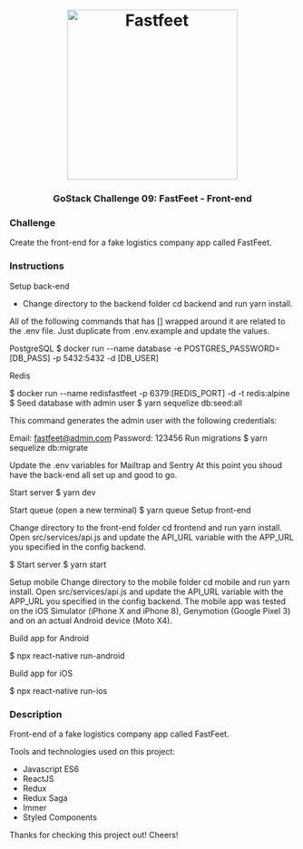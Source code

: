 <h1 align="center">
  <img alt="Fastfeet" title="Fastfeet" src="https://github.com/Rocketseat/bootcamp-gostack-desafio-02/raw/master/.github/logo.png" width="300px" />
</h1>

<h3 align="center">
  GoStack Challenge 09: FastFeet - Front-end
</h3>

### Challenge

Create the front-end for a fake logistics company app called FastFeet.

### Instructions ###
Setup back-end

- Change directory to the backend folder cd backend and run yarn install.

All of the following commands that has [] wrapped around it are related to the .env file. Just duplicate from .env.example and update the values.

PostgreSQL
$ docker run --name database -e POSTGRES_PASSWORD=[DB_PASS] -p 5432:5432 -d [DB_USER]

Redis

$ docker run --name redisfastfeet -p 6379:[REDIS_PORT] -d -t redis:alpine
$ Seed database with admin user
$ yarn sequelize db:seed:all

This command generates the admin user with the following credentials:

Email: fastfeet@admin.com
Password: 123456
Run migrations
$ yarn sequelize db:migrate

Update the .env variables for Mailtrap and Sentry
At this point you shoud have the back-end all set up and good to go.

Start server
$ yarn dev

Start queue (open a new terminal)
$ yarn queue
Setup front-end

Change directory to the front-end folder cd frontend and run yarn install. Open src/services/api.js and update the API_URL variable with the APP_URL you specified in the config backend.

$ Start server
$ yarn start

Setup mobile
Change directory to the mobile folder cd mobile and run yarn install. Open src/services/api.js and update the API_URL variable with the APP_URL you specified in the config backend. The mobile app was tested on the iOS Simulator (iPhone X and iPhone 8), Genymotion (Google Pixel 3) and on an actual Android device (Moto X4).

Build app for Android

$ npx react-native run-android

Build app for iOS

$ npx react-native run-ios

### Description ###
Front-end of a fake logistics company app called FastFeet.

Tools and technologies used on this project:

- Javascript ES6
- ReactJS
- Redux
- Redux Saga
- Immer
- Styled Components

Thanks for checking this project out! Cheers!

